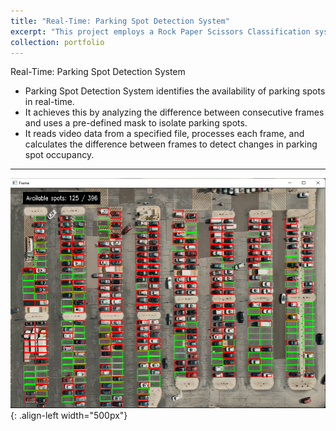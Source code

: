 ```yaml
---
title: "Real-Time: Parking Spot Detection System"
excerpt: "This project employs a Rock Paper Scissors Classification system by leveraging MobileNet V2, a powerful neural network architecture.<br/><img src='/images/parking_spot_detection.png' width='600'>"
collection: portfolio
---
```


Real-Time: Parking Spot Detection System

- Parking Spot Detection System identifies the availability of parking spots in real-time.
- It achieves this by analyzing the difference between consecutive frames and uses a pre-defined mask to isolate parking spots.
- It reads video data from a specified file, processes each frame, and calculates the difference between frames to detect changes in parking spot occupancy.

-------

![parking_spot](/images/parking_spot_detection.png){: .align-left width="500px"}
